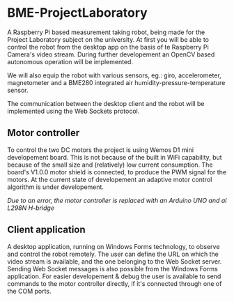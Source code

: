 # BME-ProjectLaboratory
A Raspberry Pi based measurement taking robot, being made for the Project Laboratory subject on the university. At first you will be able to control the robot from the desktop app on the basis of te Raspberry Pi Camera's video stream. During further developement an OpenCV based autonomous operation will be implemented.

We will also equip the robot with various sensors, eg.: giro, accelerometer, magnetometer and a BME280 integrated air humidity-pressure-temperature sensor.

The communication between the desktop client and the robot will be implemented using the Web Sockets protocol.

## Motor controller
To control the two DC motors the project is using Wemos D1 mini developement board. This is not because of the built in WiFi capability, but because of the small size and (relatively) low current consumption. The board's V1.0.0 motor shield is connected, to produce the PWM signal for the motors. At the current state of developement an adaptive motor control algorithm is under developement. 

*Due to an error, the motor controller is replaced with an Arduino UNO and al L298N H-bridge*

## Client application
A desktop application, running on Windows Forms technology, to observe and control the robot remotely. The user can define the URL on which the video stream is available, and the one belonging to the Web Socket server. Sending Web Socket messages is also possible from the Windows Forms application. For easier developement & debug the user is available to send commands to the motor controller directly, if it's connected through one of the COM ports.
